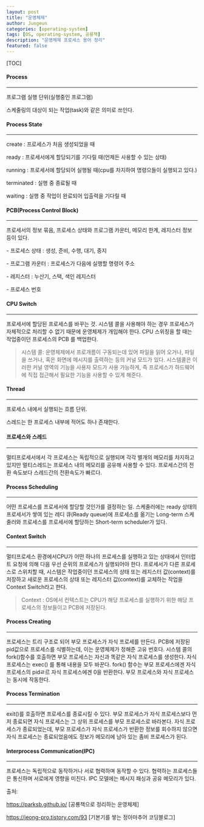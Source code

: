 ```yaml
---
layout: post
title: "운영체제"
author: Jungeun
categories: [operating-system]
tags: [OS, operating-system, 공룡책]
description: "운영체제 프로세스 용어 정리"
featured: false
---
```


[TOC]

#### Process

------

프로그램 실행 단위(실행중인 프로그램)

스케줄링의 대상이 되는 작업(task)와 같은 의미로 쓰인다.

#### Process State

------

create : 프로세스가 처음 생성되었을 때

ready : 프로세서에게 할당되기를 기다릴 때(언제든 사용할 수 있는 상태)

running : 프로세서에 할당되어 실행될 때(cpu를 차지하여 명령으들이 실행되고 있다.)

terminated : 실행 중 종료될 때

waiting : 실행 중 작업이 완료되어 입출력을 기다릴 때 

#### PCB(Process Control Block)

------

프로세서의 정보 묶음, 프로세스 상태와 프로그램 카운터, 메모리 한계, 레지스터 정보 등이 있다.

\- 프로세스 상태 : 생성, 준비, 수행, 대기, 중지

\- 프로그램 카운터 : 프로세스가 다음에 실행할 명령어 주소

\- 레지스터 : 누산기, 스택, 색인 레지스터

\- 프로세스 번호

#### CPU Switch

------

프로세서에 할당된 프로세스를 바꾸는 것. 시스템 콜을 사용해야 하는 경우 프로세스가 자체적으로 처리할 수 없기 때문에 운영체제가 개입해야 한다. CPU 스위칭을 할 때는 작업중이던 프로세스의 PCB 를 백업한다.

> 시스템 콜: 운영체제에서 프로개름이 구동되는데 있어 파일을 읽어 오거나, 파일을 쓰거나, 혹은 화면에 메시지를 출력하는 등의 커널 모드가 있다. 시스템콜은 이러한 커널 영역의 기능을 사용자 모드가 사용 가능하게, 즉 프로세스가 하드웨어에 직접 접근해서 필요한 기능을 사용할 수 있게 해준다.

#### Thread

------

프로세스 내에서 실행되는 흐름 단위.

스레드는 한 프로세스 내부에 적어도 하나 존재한다.

#### 프로세스와 스레드

------

멀티프로세서에서 각 프로세스는 독립적으로 실행되며 각각 별개의 메모리를 차지하고 있지만 멀티스레드는 프로세스 내의 메모리를 공유해 사용할 수 있다. 프로세스간의 전환 속도보다 스레드간의 전환속도가 빠르다.

#### Process Scheduling

------

어떤 프로세스를 프로세서에 할당할 것인가를 결정하는 일. 스케줄러에는 ready 상태의 프로세서가 쌓여 있는 레디 큐(Ready queue)에 프로세스를 옮기는 Long-term 스케줄러와 프로세스를 프로세서에 할당하는 Short-term scheduler가 있다. 

#### Context Switch

------

멀티프로세스 환경에서CPU가 어떤 하나의 프로세스를 실행하고 있는 상태에서 인터럽트 요청에 의해 다음 우선 순위의 프로세스가 실행되어야 한다. 프로세서가 다른 프로세스로 스위치할 때, 시스템은 작업중이던 프로세스의 상태 또는 레지스터 값(context)를 저장하고 새로운 프로세스의 상태 또는 레지스터 값(context)를 교체하는 작업을 Context Switch라고 한다.

> Context : OS에서 컨텍스트는  CPU가 해당 프로세스를 실행하기 위한 해당 프로세스의 정보들이고 PCB에 저장된다.

#### Process Creating

------

프로세스는 트리 구조로 되어 부모 프로세스가 자식 프로세를 만든다. PCB에 저장된 pid값으로 프로세스를 식별하는데, 이는 운영체제가 정해준 고유 번호다. 시스템 콜의 fork()함수를 호출하면 부모 프로세스는 자신과 똑같은 자식 프로세스를 생성한다. 자식 프로세스는 exec() 를 통해 내용을 모두 바꾼다. fork() 함수는 부모 프로세스에겐 자식 프로세스의 pidㄹ르 자식 프로세스에겐 0을 반환한다. 부모 프로세스와 자식 프로세스는 동시에 작동한다. 

#### Process Termination

------

exit()를 호출하면 프로세스를 종료시킬 수 있다. 부모 프로세스가 자식 프로세스보다 먼저 종료되면 자식 프로세스는 그 상위 프로세스를 부모 프로세스로 바라본다. 자식 프로세스가 종료되었는데, 부모 프로세스가 자식 프로세스가 반환한 정보를 회수하지 않으면 자식 프로세스는 종료되었음에도 정보가 메모리에 남아 있는 좀비 프로세스가 된다.

#### Interprocess Communication(IPC)

------

프로세스는 독립적으로 동작하거나 서로 협력하며 동작할 수 있다. 협력하는 프로세스들은 통신하며 서로에게 영향을 미친다. IPC 모델에는 메시지 패싱과 공유 메모리가 있다. 



출처: 

https://parksb.github.io/ [공룡책으로 정리하는 운영체제]

https://jeong-pro.tistory.com/93 [기본기를 쌓는 정아마추어 코딩블로그]